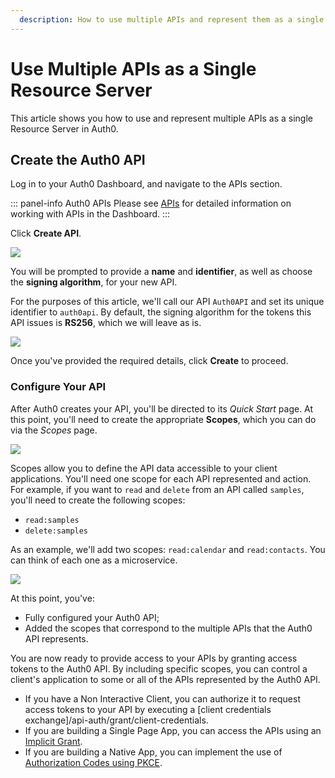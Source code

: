```yaml
---
  description: How to use multiple APIs and represent them as a single Resource Server in Auth0.
---
```


# Use Multiple APIs as a Single Resource Server

This article shows you how to use and represent multiple APIs as a single Resource Server in Auth0.

## Create the Auth0 API

Log in to your Auth0 Dashboard, and navigate to the APIs section.

::: panel-info Auth0 APIs
Please see [APIs](/apis) for detailed information on working with APIs in the Dashboard.
:::

Click **Create API**.

![](/dashboard-apis.png)

You will be prompted to provide a **name** and **identifier**, as well as choose the **signing algorithm**, for your new API.

For the purposes of this article, we'll call our API `Auth0API` and set its unique identifier to `auth0api`. By default, the signing algorithm for the tokens this API issues is **RS256**, which we will leave as is.

![](/create-new-api.png)

Once you've provided the required details, click **Create** to proceed.

### Configure Your API

After Auth0 creates your API, you'll be directed to its *Quick Start* page. At this point, you'll need to create the appropriate **Scopes**, which you can do via the *Scopes* page.

![](/scopes-page.png)

Scopes allow you to define the API data accessible to your client applications. You'll need one scope for each API represented and action. For example, if you want to `read` and `delete` from an API called `samples`, you'll need to create the following scopes:

* `read:samples`
* `delete:samples`

As an example, we'll add two scopes: `read:calendar` and `read:contacts`. You can think of each one as a microservice.

![](/new-scopes.png)

At this point, you've:

* Fully configured your Auth0 API;
* Added the scopes that correspond to the multiple APIs that the Auth0 API represents.

You are now ready to provide access to your APIs by granting access tokens to the Auth0 API. By including specific scopes, you can control a client's application to some or all of the APIs represented by the Auth0 API.

* If you have a Non Interactive Client, you can authorize it to request access tokens to your API by executing a [client credentials exchange]/api-auth/grant/client-credentials.
* If you are building a Single Page App, you can access the APIs using an [Implicit Grant](/api-auth/grant/implicit).
* If you are building a Native App, you can implement the use of [Authorization Codes using PKCE](/api-auth/grant/authorization-code-pkce).
